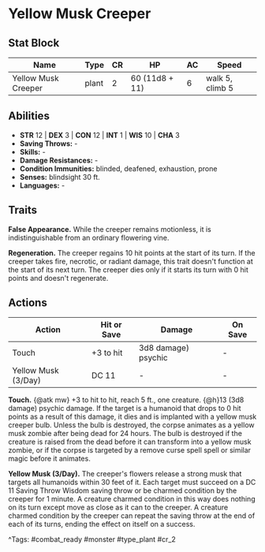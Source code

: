 # Yellow Musk Creeper

## Stat Block

| Name | Type | CR | HP | AC | Speed |
|------|------|----|----|----|-------|
| Yellow Musk Creeper | plant | 2 | 60 (11d8 + 11) | 6 | walk 5, climb 5 |

## Abilities

- **STR** 12 | **DEX** 3 | **CON** 12 | **INT** 1 | **WIS** 10 | **CHA** 3
- **Saving Throws:** -  
- **Skills:** -  
- **Damage Resistances:** -  
- **Condition Immunities:** blinded, deafened, exhaustion, prone  
- **Senses:** blindsight 30 ft.  
- **Languages:** -

## Traits

**False Appearance.** While the creeper remains motionless, it is indistinguishable from an ordinary flowering vine.

**Regeneration.** The creeper regains 10 hit points at the start of its turn. If the creeper takes fire, necrotic, or radiant damage, this trait doesn't function at the start of its next turn. The creeper dies only if it starts its turn with 0 hit points and doesn't regenerate.


## Actions

| Action | Hit or Save | Damage | On Save |
|--------|--------------|--------|----------|
| Touch | +3 to hit | 3d8 damage) psychic | - |
| Yellow Musk (3/Day) | DC 11 | - | - |

**Touch.** {@atk mw} +3 to hit to hit, reach 5 ft., one creature. {@h}13 (3d8 damage) psychic damage. If the target is a humanoid that drops to 0 hit points as a result of this damage, it dies and is implanted with a yellow musk creeper bulb. Unless the bulb is destroyed, the corpse animates as a yellow musk zombie after being dead for 24 hours. The bulb is destroyed if the creature is raised from the dead before it can transform into a yellow musk zombie, or if the corpse is targeted by a remove curse spell spell or similar magic before it animates.

**Yellow Musk (3/Day).** The creeper's flowers release a strong musk that targets all humanoids within 30 feet of it. Each target must succeed on a DC 11 Saving Throw Wisdom saving throw or be charmed condition by the creeper for 1 minute. A creature charmed condition in this way does nothing on its turn except move as close as it can to the creeper. A creature charmed condition by the creeper can repeat the saving throw at the end of each of its turns, ending the effect on itself on a success.


^Tags: #combat_ready #monster #type_plant #cr_2
